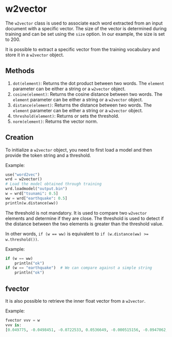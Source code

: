 # w2vector

The `w2vector` class is used to associate each word extracted from an input document with a specific vector. The size of the vector is determined during training and can be set using the `size` option. In our example, the size is set to 200.

It is possible to extract a specific vector from the training vocabulary and store it in a `w2vector` object.

## Methods

1. `dot(element)`: Returns the dot product between two words. The `element` parameter can be either a string or a `w2vector` object.
2. `cosine(element)`: Returns the cosine distance between two words. The `element` parameter can be either a string or a `w2vector` object.
3. `distance(element)`: Returns the distance between two words. The `element` parameter can be either a string or a `w2vector` object.
4. `threshold(element)`: Returns or sets the threshold.
5. `norm(element)`: Returns the vector norm.

## Creation

To initialize a `w2vector` object, you need to first load a model and then provide the token string and a threshold.

Example:

```python
use("word2vec")
wrd = w2vector()
# Load the model obtained through training
wrd.loadmodel("output.bin")
w = wrd["tsunami": 0.5]
ww = wrd["earthquake": 0.5]
println(w.distance(ww))
```

The threshold is not mandatory. It is used to compare two `w2vector` elements and determine if they are close. The threshold is used to detect if the distance between the two elements is greater than the threshold value.

In other words, `if (w == ww)` is equivalent to `if (w.distance(ww) >= w.threshold())`.

Example:

```python
if (w == ww)
    println("ok")
if (w == "earthquake")  # We can compare against a simple string
    println("ok")
```

## fvector

It is also possible to retrieve the inner float vector from a `w2vector`.

Example:

```python
fvector vvv = w
vvv is:
[0.049775, -0.0498451, -0.0722533, 0.0536649, -0.000515156, -0.0947062, 0.0294775, -0.0146792, -0.100351, 0.0480318, 0.071128, 0.0268629...]
```